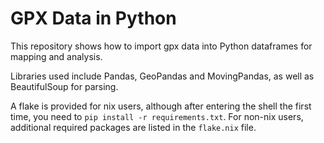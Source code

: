 # GPX Data in Python

This repository shows how to import gpx data into Python dataframes for mapping and analysis.

Libraries used include Pandas, GeoPandas and MovingPandas, as well as BeautifulSoup for parsing.

A flake is provided for nix users, although after entering the shell the first time, you need to `pip install -r requirements.txt`. For non-nix users, additional required packages are listed in the `flake.nix` file.
